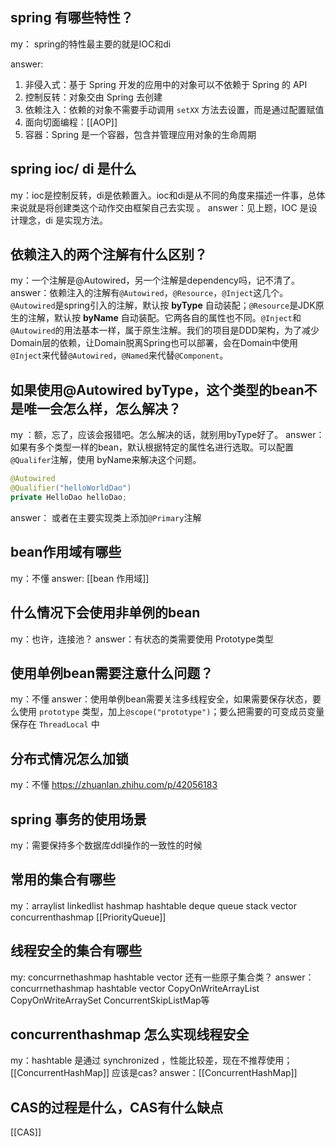 ## spring 有哪些特性？

my：
spring的特性最主要的就是IOC和di

answer: 
1. 非侵入式：基于 Spring 开发的应用中的对象可以不依赖于 Spring 的 API
2. 控制反转：对象交由 Spring 去创建
3. 依赖注入：依赖的对象不需要手动调用 `setXX` 方法去设置，而是通过配置赋值
4. 面向切面编程：[[AOP]]
5. 容器：Spring 是一个容器，包含并管理应用对象的生命周期

## spring ioc/ di 是什么

my：ioc是控制反转，di是依赖置入。ioc和di是从不同的角度来描述一件事，总体来说就是将创建类这个动作交由框架自己去实现 。
answer：见上题，IOC 是设计理念，di 是实现方法。

## 依赖注入的两个注解有什么区别？

my：一个注解是@Autowired，另一个注解是dependency吗，记不清了。
answer：依赖注入的注解有`@Autowired`，`@Resource`，`@Inject`这几个。
`@Autowired`是spring引入的注解，默认按 **byType** 自动装配；`@Resource`是JDK原生的注解，默认按 **byName** 自动装配。它两各自的属性也不同。`@Inject`和`@Autowired`的用法基本一样，属于原生注解。我们的项目是DDD架构，为了减少Domain层的依赖，让Domain脱离Spring也可以部署，会在Domain中使用`@Inject`来代替`@Autowired`，`@Named`来代替`@Component`。

## 如果使用@Autowired byType，这个类型的bean不是唯一会怎么样，怎么解决？

my ：额，忘了，应该会报错吧。怎么解决的话，就别用byType好了。
answer：如果有多个类型一样的bean，默认根据特定的属性名进行选取。可以配置`@Qualifer`注解，使用 byName来解决这个问题。
```java
@Autowired
@Qualifier("helloWorldDao")
private HelloDao helloDao;
```

answer：
或者在主要实现类上添加`@Primary`注解

## bean作用域有哪些

my：不懂
answer: 
[[bean 作用域]]

## 什么情况下会使用非单例的bean

my：也许，连接池？
answer：有状态的类需要使用 Prototype类型

## 使用单例bean需要注意什么问题？

my：不懂
answer：使用单例bean需要关注多线程安全，如果需要保存状态，要么使用 `prototype` 类型，加上`@scope("prototype")`；要么把需要的可变成员变量保存在 `ThreadLocal` 中

## 分布式情况怎么加锁

my：不懂
https://zhuanlan.zhihu.com/p/42056183

## spring 事务的使用场景

my：需要保持多个数据库ddl操作的一致性的时候

## 常用的集合有哪些

my：arraylist linkedlist hashmap hashtable deque queue stack vector concurrenthashmap [[PriorityQueue]]

## 线程安全的集合有哪些

my: concurrnethashmap hashtable vector 还有一些原子集合类？
answer：concurrnethashmap hashtable vector CopyOnWriteArrayList CopyOnWriteArraySet ConcurrentSkipListMap等

## concurrenthashmap 怎么实现线程安全

my：hashtable 是通过 synchronized ，性能比较差，现在不推荐使用；[[ConcurrentHashMap]] 应该是cas?
answer：[[ConcurrentHashMap]]

## CAS的过程是什么，CAS有什么缺点

[[CAS]]

